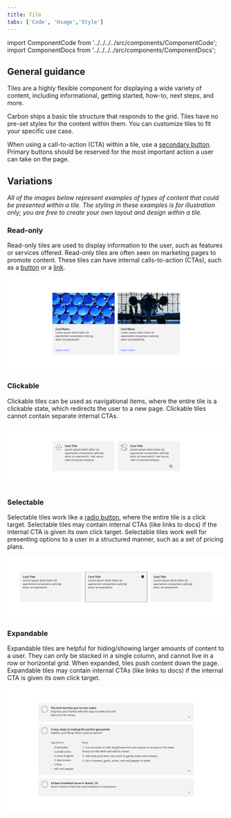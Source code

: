 ```yaml
---
title: Tile
tabs: ['Code', 'Usage','Style']
---
```


import ComponentCode from '../../../../src/components/ComponentCode';
import ComponentDocs from '../../../../src/components/ComponentDocs';

## General guidance

Tiles are a highly flexible component for displaying a wide variety of content, including informational, getting started, how-to, next steps, and more.

Carbon ships a basic tile structure that responds to the grid. Tiles have no pre-set styles for the content within them. You can customize tiles to fit your specific use case.

When using a call-to-action (CTA) within a tile, use a [secondary button](/components/button). Primary buttons should be reserved for the most important action a user can take on the page.

## Variations

_All of the images below represent examples of types of content that could be presented within a tile. The styling in these examples is for illustration only; you are free to create your own layout and design within a tile._

### Read-only

Read-only tiles are used to display information to the user, such as features or services offered. Read-only tiles are often seen on marketing pages to promote content. These tiles can have internal calls-to-action (CTAs), such as a [button](/components/button) or a [link](/components/link).

<ImageComponent cols="12">

![Example image of read-only tiles.](images/tile-usage-1.png)

</ImageComponent>

### Clickable

Clickable tiles can be used as navigational items, where the entire tile is a clickable state, which redirects the user to a new page. Clickable tiles cannot contain separate internal CTAs.

<ImageComponent cols="12">

![Example image of clickable tiles.](images/tile-usage-2.png)

</ImageComponent>

### Selectable

Selectable tiles work like a [radio button](/components/radio-button), where the entire tile is a click target. Selectable tiles may contain internal CTAs (like links to docs) if the internal CTA is given its own click target. Selectable tiles work well for presenting options to a user in a structured manner, such as a set of pricing plans.

<ImageComponent cols="12">

![Example image of selectable tiles.](images/tile-usage-3.png)

</ImageComponent>

### Expandable

Expandable tiles are helpful for hiding/showing larger amounts of content to a user. They can only be stacked in a single column, and cannot live in a row or horizontal grid. When expanded, tiles push content down the page. Expandable tiles may contain internal CTAs (like links to docs) if the internal CTA is given its own click target.

<ImageComponent cols="12">

![Example image of expandable tiles.](images/tile-usage-4.png)

</ImageComponent>
